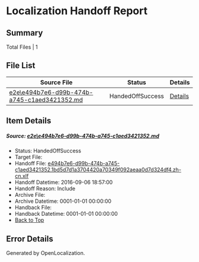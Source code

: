 # <a name='report-top'></a> Localization Handoff Report

## Summary
 Total Files | 1

## File List
 Source File | Status | Details 
 ----------- | ------ | ------- 
 [e2e\e494b7e6-d99b-474b-a745-c1aed3421352.md](https://github.com/OpenLocalizationTestOrg/ol-test0/blob/ead7af47c93def319d2e29746f30e0677fd10d60/e2e/e494b7e6-d99b-474b-a745-c1aed3421352.md) | HandedOffSuccess | [Details](#5c6806013acceb7b33ec937f1ae9e75e38d65b2d5)

## Item Details
##### <a name='5c6806013acceb7b33ec937f1ae9e75e38d65b2d5'></a> Source: [e2e\e494b7e6-d99b-474b-a745-c1aed3421352.md](https://github.com/OpenLocalizationTestOrg/ol-test0/blob/ead7af47c93def319d2e29746f30e0677fd10d60/e2e/e494b7e6-d99b-474b-a745-c1aed3421352.md)
* Status: HandedOffSuccess
* Target File: 
* Handoff File: [e494b7e6-d99b-474b-a745-c1aed3421352.1bd5d7d1a3704420a70349f092aeaa0d7d324df4.zh-cn.xlf](https://github.com/OpenLocalizationTestOrg/ol-test0-handoff/blob/32452a12d843ac3ff05cad9e11e0dbe021f413d3/ol-handoff/OpenLocalizationTestOrg/ol-test0-zhcn/ci/ht/e494b7e6-d99b-474b-a745-c1aed3421352.1bd5d7d1a3704420a70349f092aeaa0d7d324df4.zh-cn.xlf)
* Handoff Datetime: 2016-09-06 18:57:00
* Handoff Reason: Include
* Archive File: 
* Archive Datetime: 0001-01-01 00:00:00
* Handback File: 
* Handback Datetime: 0001-01-01 00:00:00
* [Back to Top](#report-top)


## Error Details

Generated by OpenLocalization.

